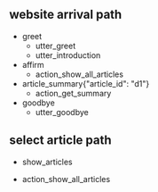 ## website arrival path
* greet
  - utter_greet
  - utter_introduction
* affirm
  - action_show_all_articles
* article_summary{"article_id": "d1"}
  - action_get_summary
* goodbye
  - utter_goodbye

## select article path
* show_articles
 - action_show_all_articles
